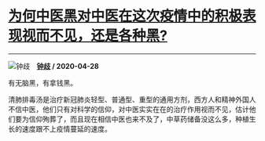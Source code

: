 # [为何中医黑对中医在这次疫情中的积极表现视而不见，还是各种黑?](https://www.zhihu.com/answer/1185485723)

-----------------------------------------------------------------------------

![钟歧](https://pic4.zhimg.com/v2-85ee0758c51beb3bee61ce4c36c555c0.jpg?source=1940ef5c "钟歧")&emsp;**[钟歧](https://www.zhihu.com/people/wu-wei-3-56) / 2020-04-28**

有无脑黑，有拿钱黑。

清肺排毒汤是治疗新冠肺炎轻型、普通型、重型的通用方剂，西方人和精神外国人不信中医，他们只有对科学的信仰，对中医实实在在的治疗作用视而不见，估计他们要为信仰殉葬了，而且现在相信中医也来不及了，中草药储备没这么多，种植生长的速度跟不上疫情蔓延的速度。

